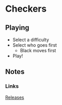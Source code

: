# Checkers

## Playing
- Select a difficulty
- Select who goes first
  - Black moves first
- Play!

## Notes
### Links
[Releases](https://github.com/dannash987/checkers/releases)
